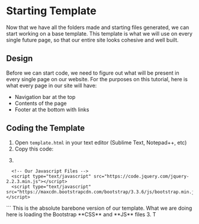 # Starting Template

Now that we have all the folders made and starting files generated, we can start working on a base template. This template is what we will use on every single future page, so that our entire site looks cohesive and well built.

## Design

Before we can start code, we need to figure out what will be present in every single page on our website. For the purposes on this tutorial, here is what every page in our site will have:

* Navigation bar at the top
* Contents of the page
* Footer at the bottom with links

## Coding the Template

 1. Open ```template.html``` in your text editor (Sublime Text, Notepad++, etc)
 2. Copy this code:
   3. ```
  <!DOCTYPE html>
  <html>
  <head>
      <meta charset="utf-8">
      <meta http-equiv="X-UA-Compatible" content="IE=edge">
      <title>John Doe Personal Site</title>
      <link href="https://maxcdn.bootstrapcdn.com/bootstrap/3.3.6/css/bootstrap.min.css" rel="stylesheet">
      <link rel="stylesheet" href="css/portfolio.css">
  </head>
  <body>
      <!-- This is where our page's content will go -->

      <!-- Our Javascript Files -->
      <script type="text/javascript" src="https://code.jquery.com/jquery-2.2.3.min.js"></script>
      <script type="text/javascript" src="https://maxcdn.bootstrapcdn.com/bootstrap/3.3.6/js/bootstrap.min.js"></script>
  </body>
  </html>
  ```
   This is the absolute barebone version of our template. What we are doing here is loading the Bootstrap **CSS** and **JS** files
 3. T